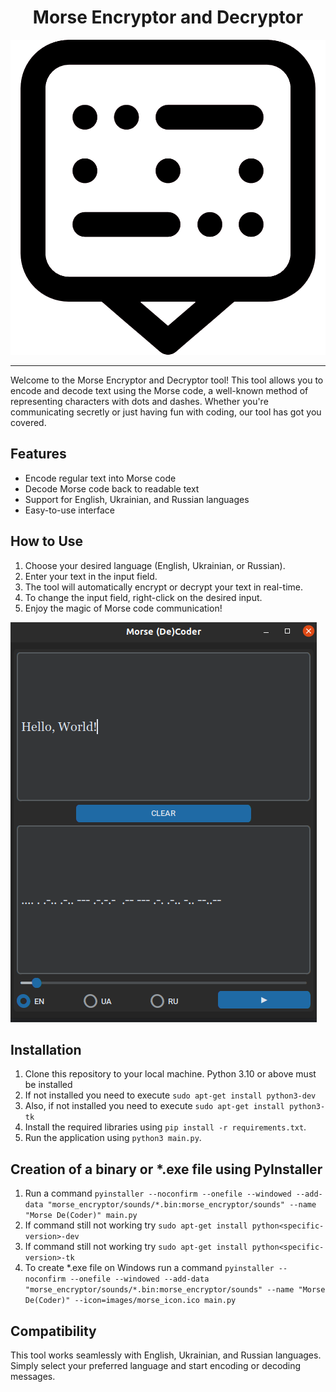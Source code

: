 <h1 style="text-align:center">Morse Encryptor and Decryptor</h1> 

<div style="text-align:center">
  <img src="images/morse_icon.png" alt="Colorful Icon" style="filter: saturate(200%) contrast(150%) brightness(120%);">
</div>

---

Welcome to the Morse Encryptor and Decryptor tool! This tool allows you to encode and decode text using the Morse code, a well-known method of representing characters with dots and dashes. Whether you're communicating secretly or just having fun with coding, our tool has got you covered.

## Features

- Encode regular text into Morse code
- Decode Morse code back to readable text
- Support for English, Ukrainian, and Russian languages
- Easy-to-use interface

## How to Use

1. Choose your desired language (English, Ukrainian, or Russian).
2. Enter your text in the input field.
3. The tool will automatically encrypt or decrypt your text in real-time.
4. To change the input field, right-click on the desired input.
5. Enjoy the magic of Morse code communication!

![Screenshot of the Tool](images/example.png)

## Installation

1. Clone this repository to your local machine. Python 3.10 or above must be installed
2. If not installed you need to execute `sudo apt-get install python3-dev`
3. Also, if not installed you need to execute `sudo apt-get install python3-tk`
4. Install the required libraries using `pip install -r requirements.txt`.
5. Run the application using `python3 main.py`.

## Creation of a binary or *.exe file using PyInstaller

1. Run a command `pyinstaller --noconfirm --onefile --windowed --add-data "morse_encryptor/sounds/*.bin:morse_encryptor/sounds" --name "Morse De(Coder)" main.py`
2. If command still not working try `sudo apt-get install python<specific-version>-dev`
3. If command still not working try `sudo apt-get install python<specific-version>-tk`
4. To create *.exe file on Windows run a command `pyinstaller --noconfirm --onefile --windowed --add-data "morse_encryptor/sounds/*.bin:morse_encryptor/sounds" --name "Morse De(Coder)" --icon=images/morse_icon.ico main.py`

## Compatibility

This tool works seamlessly with English, Ukrainian, and Russian languages. Simply select your preferred language and start encoding or decoding messages.